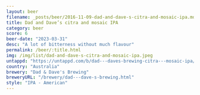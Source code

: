 ```yaml
---
layout: beer
filename: _posts/beer/2016-11-09-dad-and-dave-s-citra-and-mosaic-ipa.md
title: Dad and Dave’s citra and mosaic IPA
category: beer
score: 6
beer-date: "2023-03-31"
desc: "A lot of bitterness without much flavour"
permalink: /beer/:title.html
img: /img/list/dad-and-dave-s-citra-and-mosaic-ipa.jpeg
untappd: "https://untappd.com/b/dad---daves-brewing-citra---mosaic-ipa/2799980"
country: "Australia"
brewery: "Dad & Dave's Brewing"
breweryURL: "/brewery/dad---dave-s-brewing.html"
style: "IPA - American"
---
```

